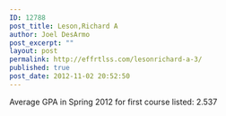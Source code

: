```yaml
---
ID: 12788
post_title: Leson,Richard A
author: Joel DesArmo
post_excerpt: ""
layout: post
permalink: http://effrtlss.com/lesonrichard-a-3/
published: true
post_date: 2012-11-02 20:52:50
---
```

<p>Average GPA in Spring 2012 for first course listed: 2.537</p>